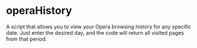 # operaHistory
A script that allows you to view your Opera browsing history for any specific date. Just enter the desired day, and the code will return all visited pages from that period.
